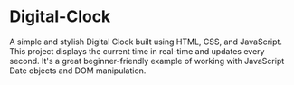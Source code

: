 # Digital-Clock
A simple and stylish Digital Clock built using HTML, CSS, and JavaScript. This project displays the current time in real-time and updates every second. It's a great beginner-friendly example of working with JavaScript Date objects and DOM manipulation.
